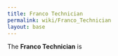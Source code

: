 ```yaml
---
title: Franco Technician
permalink: wiki/Franco_Technician
layout: base
---
```


The **Franco Technician** is
